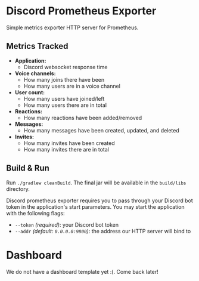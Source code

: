 # Discord Prometheus Exporter
Simple metrics exporter HTTP server for Prometheus.

## Metrics Tracked
 - **Application:**
   - Discord websocket response time
 - **Voice channels:**
   - How many joins there have been
   - How many users are in a voice channel
 - **User count:**
   - How many users have joined/left
   - How many users there are in total
 - **Reactions:**
   - How many reactions have been added/removed
 - **Messages:**
   - How many messages have been created, updated, and deleted
 - **Invites:**
   - How many invites have been created
   - How many invites there are in total

## Build & Run
Run `./gradlew cleanBuild`. The final jar will be available in the `build/libs` directory.

Discord prometheus exporter requires you to pass through your Discord bot token in the application's start parameters. You may start the application with the following flags:
 - `--token` _(required)_: your Discord bot token
 - `--addr` _(default: `0.0.0.0:9800`)_: the address our HTTP server will bind to

# Dashboard
We do not have a dashboard template yet :(. Come back later!

